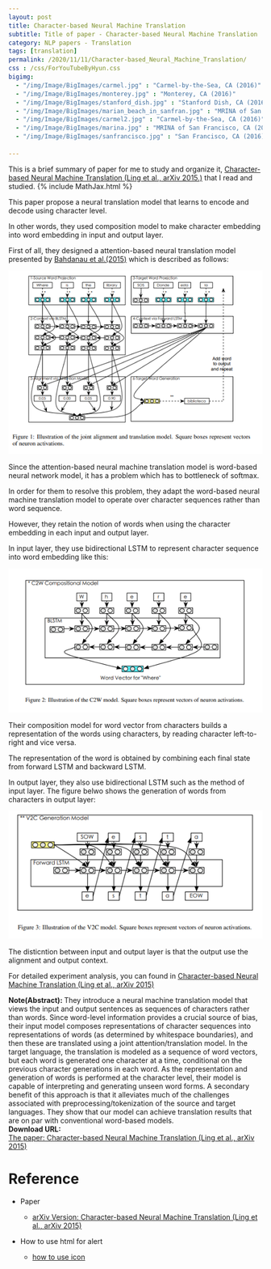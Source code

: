 ```yaml
---
layout: post
title: Character-based Neural Machine Translation
subtitle: Title of paper - Character-based Neural Machine Translation
category: NLP papers - Translation
tags: [translation]
permalink: /2020/11/11/Character-based_Neural_Machine_Translation/
css : /css/ForYouTubeByHyun.css
bigimg: 
  - "/img/Image/BigImages/carmel.jpg" : "Carmel-by-the-Sea, CA (2016)"
  - "/img/Image/BigImages/monterey.jpg" : "Monterey, CA (2016)"
  - "/img/Image/BigImages/stanford_dish.jpg" : "Stanford Dish, CA (2016)"
  - "/img/Image/BigImages/marian_beach_in_sanfran.jpg" : "MRINA of San Francisco, CA (2016)"
  - "/img/Image/BigImages/carmel2.jpg" : "Carmel-by-the-Sea, CA (2016)"
  - "/img/Image/BigImages/marina.jpg" : "MRINA of San Francisco, CA (2016)"
  - "/img/Image/BigImages/sanfrancisco.jpg" : "San Francisco, CA (2016)"
  
---
```


This is a brief summary of paper for me to study and organize it, [Character-based Neural Machine Translation (Ling et al., arXiv 2015.)](https://arxiv.org/abs/1511.04586)
 that I read and studied. 
{% include MathJax.html %}


This paper propose a neural translation model that learns to encode and decode using character level. 

In other words, they used composition model to make character embedding into word embedding in input and output layer.

First of all, they designed a attention-based neural translation model presented by [Bahdanau et al.(2015)](https://arxiv.org/abs/1409.0473)  which is described as follows:

![Ling et al., arXiv 2015.](/img/Image/NaturalLanguageProcessing/NLPLabs/Paper_Investigation/Translation/2020-11-11-Character-based_Neural_Machine_Translation/basic_model.PNG)

Since the attention-based neural machine translation model is word-based neural network model, it has a problem which has to bottleneck of softmax. 

In order for them to resolve this problem, they adapt the word-based neural machine translation model to operate over character sequences rather than word sequence.

However, they retain the notion of words when using the character embedding in each input and output layer. 


In input layer, they use bidirectional LSTM to represent character sequence into word embedding like this:

![Ling et al., arXiv 2015.](/img/Image/NaturalLanguageProcessing/NLPLabs/Paper_Investigation/Translation/2020-11-11-Character-based_Neural_Machine_Translation/input_embedding.PNG)

Their composition model for word vector from characters builds a representation of the words using characters, by reading character left-to-right and vice versa. 

The representation of the word is obtained by combining each final state from forward LSTM and backward LSTM.


In output layer, they also use bidirectional LSTM such as the method of input layer. The figure belwo shows the generation of words from characters in output layer:

![Ling et al., arXiv 2015.](/img/Image/NaturalLanguageProcessing/NLPLabs/Paper_Investigation/Translation/2020-11-11-Character-based_Neural_Machine_Translation/output_embedding.PNG)

The disticntion between input and output layer is that the output use the alignment and output context. 


For detailed experiment analysis, you can found in [Character-based Neural Machine Translation (Ling et al., arXiv 2015)](https://arxiv.org/abs/1511.04586)

<div class="alert alert-info" role="alert"><i class="fa fa-info-circle"></i> <b>Note(Abstract): </b>
They introduce a neural machine translation model that views the input and output sentences as sequences of characters rather than words. Since word-level information provides a crucial source of bias, their input model composes representations of character sequences into representations of words (as determined by whitespace boundaries), and then these are translated using a joint attention/translation model. In the target language, the translation is modeled as a sequence of word vectors, but each word is generated one character at a time, conditional on the previous character generations in each word. As the representation and generation of words is performed at the character level, their model is capable of interpreting and generating unseen word forms. A secondary benefit of this approach is that it alleviates much of the challenges associated with preprocessing/tokenization of the source and target languages. They show that our model can achieve translation results that are on par with conventional word-based models.
</div>
    
<div class="alert alert-success" role="alert"><i class="fa fa-paperclip fa-lg"></i> <b>Download URL: </b><br>
  <a href="https://arxiv.org/abs/1511.04586">The paper: Character-based Neural Machine Translation (Ling et al., arXiv 2015)</a>
</div>

# Reference 

- Paper 
  - [arXiv Version: Character-based Neural Machine Translation (Ling et al., arXiv 2015)](https://arxiv.org/abs/1511.04586)

  
- How to use html for alert
  - [how to use icon](http://idratherbewriting.com/documentation-theme-jekyll/mydoc_icons.html)
    


